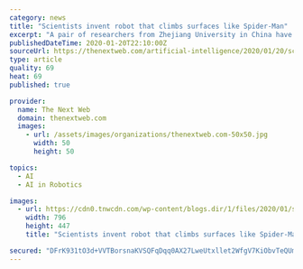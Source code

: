 ```yaml
---
category: news
title: "Scientists invent robot that climbs surfaces like Spider-Man"
excerpt: "A pair of researchers from Zhejiang University in China have developed a device that allows humans or robots to scale walls like the Amazing Spider-Man. Researchers Xin Li and Kaige Shi developed a novel vaccuum suction unit capable of gripping rough, uneven surfaces. Until recently, if you wanted to suction-cup your way up a wall it’d have ..."
publishedDateTime: 2020-01-20T22:10:00Z
sourceUrl: https://thenextweb.com/artificial-intelligence/2020/01/20/scientists-invent-robot-that-climbs-surfaces-like-spider-man/
type: article
quality: 69
heat: 69
published: true

provider:
  name: The Next Web
  domain: thenextweb.com
  images:
    - url: /assets/images/organizations/thenextweb.com-50x50.jpg
      width: 50
      height: 50

topics:
  - AI
  - AI in Robotics

images:
  - url: https://cdn0.tnwcdn.com/wp-content/blogs.dir/1/files/2020/01/spiderfeat-796x447.jpg
    width: 796
    height: 447
    title: "Scientists invent robot that climbs surfaces like Spider-Man"

secured: "DFrK931tO3d+VVTBorsnaKVSQFqDqq0AX27LweUtxllet2WfgV7KiObvTeQUmH1sNlejkq4ngp/8XykCSLbu+eJY1pIqcDFDSMfPNXsPskMsb0JrNVLgdMMrWwB6FvQ3kmEk7lkVPSrVaLUmEY1sAID79PW016ofK9cuCoX3feQUhvuWOm2ZxlUtrasAmUGEmEIilLfoHBmVnxtuQYQfo2ndo7P2xkUhZheA1J02a0YwZX0Fh1LXkPdYJbeqBQ5SdpJ7czxu/x8Y/9lGwaVRnYTfH/IVzmwJk0+K2qjfRjc=;AdfFY9gBv2bNC3axrhSxLg=="
---
```


